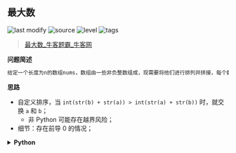 ## 最大数
<!--START_SECTION:badge-->

![last modify](https://img.shields.io/static/v1?label=last%20modify&message=2022-10-14%2014%3A59%3A33&color=yellowgreen&style=flat-square)
![source](https://img.shields.io/static/v1?label=source&message=%E7%89%9B%E5%AE%A2&color=green&style=flat-square)
![level](https://img.shields.io/static/v1?label=level&message=%E4%B8%AD%E7%AD%89&color=yellow&style=flat-square)
![tags](https://img.shields.io/static/v1?label=tags&message=%E6%8E%92%E5%BA%8F&color=orange&style=flat-square)

<!--END_SECTION:badge-->
<!--info
tags: [排序]
source: 牛客
level: 中等
number: '0111'
name: 最大数
companies: []
-->

> [最大数_牛客题霸_牛客网](https://www.nowcoder.com/practice/fc897457408f4bbe9d3f87588f497729)

<summary><b>问题简述</b></summary>

```txt
给定一个长度为n的数组nums，数组由一些非负整数组成，现需要将他们进行排列并拼接，每个数不可拆分，使得最后的结果最大，返回值需要是string类型，否则可能会溢出。
```

<!-- 
<details><summary><b>详细描述</b></summary>

```txt
```

</details>
-->

<!-- <div align="center"><img src="../../../_assets/xxx.png" height="300" /></div> -->

<summary><b>思路</b></summary>

- 自定义排序，当 `int(str(b) + str(a)) > int(str(a) + str(b))` 时，就交换 `a` 和 `b`；
    - 非 Python 可能存在越界风险；
- 细节：存在前导 0 的情况；

<details><summary><b>Python</b></summary>

```python
class Solution:
    def solve(self , nums: List[int]) -> str:
        
        from functools import cmp_to_key
        
        def cmp(a, b):
            # return int(str(b) + str(a)) - int(str(a) + str(b))  # 可能越界
            return 1 if str(b) + str(a) > str(a) + str(b) else -1  # else 0  会出错
        
        nums = sorted(nums, key=cmp_to_key(cmp))
        if nums[0] == 0:
            return '0'
        return ''.join(map(str, nums))
```

</details>

